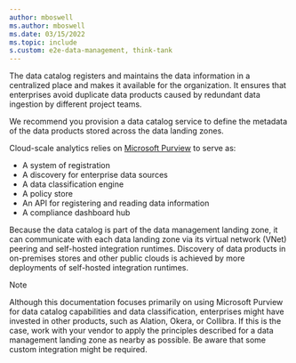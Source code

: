 ```yaml
---
author: mboswell
ms.author: mboswell
ms.date: 03/15/2022
ms.topic: include
s.custom: e2e-data-management, think-tank
---
```


The data catalog registers and maintains the data information in a centralized place and makes it available for the organization. It ensures that enterprises avoid duplicate data products caused by redundant data ingestion by different project teams.

We recommend you provision a data catalog service to define the metadata of the data products stored across the data landing zones.

Cloud-scale analytics relies on [Microsoft Purview](/azure/purview/overview) to serve as:

- A system of registration
- A discovery for enterprise data sources
- A data classification engine
- A policy store
- An API for registering and reading data information
- A compliance dashboard hub

Because the data catalog is part of the data management landing zone, it can communicate with each data landing zone via its virtual network (VNet) peering and self-hosted integration runtimes. Discovery of data products in on-premises stores and other public clouds is achieved by more deployments of self-hosted integration runtimes.

> [!NOTE]
> Although this documentation focuses primarily on using Microsoft Purview for data catalog capabilities and data classification, enterprises might have invested in other products, such as Alation, Okera, or Collibra. If this is the case, work with your vendor to apply the principles described for a data management landing zone as nearby as possible. Be aware that some custom integration might be required.
